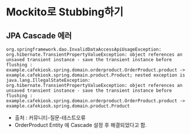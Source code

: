 # Mockito로 Stubbing하기

## JPA Cascade 에러

```
org.springframework.dao.InvalidDataAccessApiUsageException: org.hibernate.TransientPropertyValueException: object references an unsaved transient instance - save the transient instance before flushing : example.cafekiosk.spring.domain.orderproduct.OrderProduct.product -> example.cafekiosk.spring.domain.product.Product; nested exception is java.lang.IllegalStateException: org.hibernate.TransientPropertyValueException: object references an unsaved transient instance - save the transient instance before flushing : example.cafekiosk.spring.domain.orderproduct.OrderProduct.product -> example.cafekiosk.spring.domain.product.Product
```
- 출처 : 커뮤니티-질문-테스트오류
- OrderProduct Entity 에 Cascade 설정 후 해결되었다고 함.